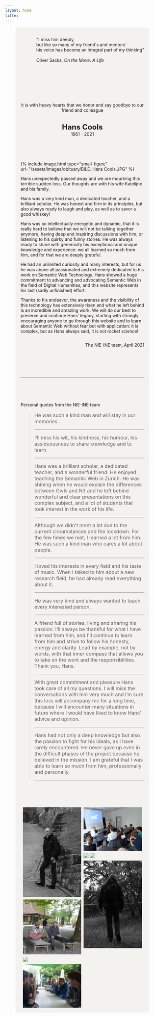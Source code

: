 ```yaml
---
layout: home
title: 
---
```


<!-- ---
layout: home
title: Machine Interpretable and Interoperable Semantics for Humanities
--- -->

<!-- {% include image.html type="home-figure" url="/assets/images/basic-concepts_page.png" %} -->

<div style="text-align: left; margin-left: auto; margin-right: auto; width: 80%; background-color: #f3f2ee; padding: 1rem;">
  <div style="margin-bottom: 2rem; width: 100%; display: inline-block;">
    <p style="float: right;">
      &quot;I miss him deeply,<br>
      but like so many of my friend&#39;s and mentors&#39;<br>
      his voice has become an integral part of my thinking&quot;<br><br>
      Oliver Sacks, <em>On the Move. A Life</em>
    </p>
  </div>
  <div style="text-align: center; margin: 5rem 0 5rem 0; width: 100%;">
    <p>
      It is with heavy hearts that we honor and say goodbye to our friend and colleague
    </p>
    <p style="margin-top: 2rem;">
      <span style="font-size: 1.5rem;"><b>Hans Cools</b></span><br>
      1961 - 2021
    </p>
  </div>
  <div>
    {% include image.html type="small-figure" url="/assets/images/obituary/BILD_Hans Cools.JPG" %}
  </div>
  <div>
    <p>
      Hans unexpectedly passed away and we are mourning this terrible sudden loss. Our thoughts are with his wife Katelijne and his family.
    </p>
    <p>
      Hans was a very kind man, a dedicated teacher, and a brilliant scholar. He was honest and firm in its principles, but also always ready to laugh and play, as well as to savor a good whiskey!
    </p>
    <p>
      Hans was so intellectually energetic and dynamic, that it is really hard to believe that we will not be talking together anymore, having deep and inspiring discussions with him, or listening to his quirky and funny stories. He was always ready to share with generosity his exceptional and unique knowledge and experience: we all learned so much from him, and for that we are deeply grateful.
    </p>
    <p>
      He had an unlimited curiosity and many interests, but for us he was above all passionated and extremely dedicated to his work on Semantic Web Technology. Hans showed a huge commitment to advancing and advocating Semantic Web in the field of Digital Humanities, and this website represents his last (sadly unfinished) effort.
    </p>
    <p>
      Thanks to his endeavor, the awareness and the visibility of this technology has extensively risen and what he left behind is an incredible and amazing work. We will do our best to preserve and continue Hans&#39; legacy, starting with strongly encouraging anyone to go through this website and to learn about Semantic Web without fear but with application: it is complex, but as Hans always said, it is not rocket science!
    </p>
  </div>
  <div style="width: 100%; display: inline-block;">
    <p style="float: right;">
      The NIE-INE team, April 2021
    </p>
  </div>
  <div style="margin-top: 5rem;">
    <hr style="margin: 1rem 0 5rem 0; border: none; height: 1px; color: #828282; background-color: #828282;">
    <p>Personal quotes from the NIE-INE team</p>
    <blockquote style="text-decoration: italic; font-size: 1rem;">
      <p>
        He was such a kind man and will stay in our memories.
      </p>
      <hr style="margin: 1rem 0 1rem 0; border: none; height: 1px; color: #828282; background-color: #828282;">
      <p>
        I’ll miss his wit, his kindness, his humour, his assiduousness to share knowledge and to learn.
      </p>
      <hr style="margin: 1rem 0 1rem 0; border: none; height: 1px; color: #828282; background-color: #828282;">
      <p>
        Hans was a brilliant scholar, a dedicated teacher, and a wonderful friend. He enjoyed teaching the Semantic Web in Zurich. He was shining when he would explain the differences between Owls and N3 and he left behind wonderful and clear presentations on this complex subject, and a lot of students that took interest in the work of his life.
      </p>
      <hr style="margin: 1rem 0 1rem 0; border: none; height: 1px; color: #828282; background-color: #828282;">
      <p>
        Although we didn&#39;t meet a lot due to the current circumstances and the lockdown. For the few times we met, I learned a lot from him. He was such a kind man who cares a lot about people.
      </p>
      <hr style="margin: 1rem 0 1rem 0; border: none; height: 1px; color: #828282; background-color: #828282;">
      <p>
        I loved his interests in every field and his taste of music. When I talked to him about a new research field, he had already read everything about it.
      </p>
      <hr style="margin: 1rem 0 1rem 0; border: none; height: 1px; color: #828282; background-color: #828282;">
      <p>
        He was very kind and always wanted to teach every interested person.
      </p>
      <hr style="margin: 1rem 0 1rem 0; border: none; height: 1px; color: #828282; background-color: #828282;">
      <p>
        A friend full of stories, living and sharing his passion. I&#39;ll always be thankful for what I have learned from him, and I&#39;ll continue to learn from him and strive to follow his honesty, energy and clarity. Lead by example, not by words, with that inner compass that allows you to take on the work and the responsibilities. Thank you, Hans.
      </p>
      <hr style="margin: 1rem 0 1rem 0; border: none; height: 1px; color: #828282; background-color: #828282;">
      <p>
        With great commitment and pleasure Hans took care of all my questions. I will miss the conversations with him very much and I’m sure this loss will accompany me for a long time, because I will encounter many situations in future where I would have liked to know Hans' advice and opinion.
      </p>
      <hr style="margin: 1rem 0 1rem 0; border: none; height: 1px; color: #828282; background-color: #828282;">
      <p>
        Hans had not only a deep knowledge but also the passion to fight for his ideals, as I have rarely encountered. He never gave up even in the difficult phases of the project because he believed in the mission. I am grateful that I was able to learn so much from him, professionally and personally.
      </p>
      <hr style="margin: 1rem 0 1rem 0; border: none; height: 1px; color: #828282; background-color: #828282;">
    </blockquote>
  </div>
  <div style="margin-top: 5rem; box-sizing: border-box; position: relative; width: 100%;">
    <div class="image-row" style="display: flex; display: -ms-flexbox; flex-wrap: wrap; -ms-flex-wrap: wrap; padding: 0 4px; box-sizing: border-box;">
      <div class="image-column" style="flex: 50%; -ms-flex: 50%; padding: 0 4px; box-sizing: border-box;">
        <img src="/assets/images/obituary/2019_0509_11485300.jpg" style="margin-top: 8px; width: 100%; vertical-align: middle;">
        <img src="/assets/images/obituary/20180517_131000_2.jpg" style="margin-top: 8px; width: 100%; vertical-align: middle;">
        <img src="/assets/images/obituary/P1000872.jpg" style="margin-top: 8px; width: 100%; vertical-align: middle;">
        <img src="/assets/images/obituary/P1000882.jpg" style="margin-top: 8px; width: 100%; vertical-align: middle;">
      </div>
      <div class="image-column" style="flex: 50%; -ms-flex: 50%; padding: 0 4px; box-sizing: border-box;">
        <img src="/assets/images/obituary/20170911_154349.jpg" style="margin-top: 8px; width: 100%; vertical-align: middle;">
        <img src="/assets/images/obituary/20190624_Verabschiedung-Saemi.jpg" style="margin-top: 8px; width: 100%; vertical-align: middle;">
        <img src="/assets/images/obituary/2019_0509_14460800.jpg" style="margin-top: 8px; width: 100%; vertical-align: middle;">
        <img src="/assets/images/obituary/2019_0509_11445400.jpg" style="margin-top: 8px; width: 100%; vertical-align: middle;">
      </div>
    </div>
  </div>
</div>
